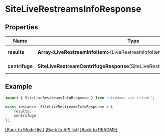 # SiteLiveRestreamsInfoResponse


## Properties

Name | Type | Description | Notes
------------ | ------------- | ------------- | -------------
**results** | **Array&lt;LiveRestreamInfoItem&gt;**(LiveRestreamInfoItem.md) | Array of items | [default to undefined]
**centrifuge** | **SiteLiveRestreamCentrifugeResponse**(SiteLiveRestreamCentrifugeResponse.md) |  | [default to undefined]

## Example

```typescript
import { SiteLiveRestreamsInfoResponse } from 'streamvi-api-client';

const instance: SiteLiveRestreamsInfoResponse = {
    results,
    centrifuge,
};
```

[[Back to Model list]](../README.md#documentation-for-models) [[Back to API list]](../README.md#documentation-for-api-endpoints) [[Back to README]](../README.md)
